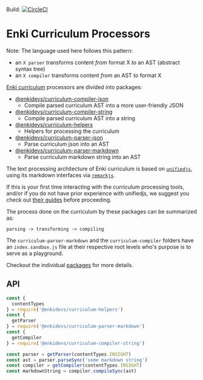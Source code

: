 Build: [![CircleCI](https://circleci.com/gh/enkidevs/curriculum-processors.svg?style=svg)](https://circleci.com/gh/enkidevs/curriculum-processors)

# Enki Curriculum Processors

Note: The language used here follows this pattern:

- an `X parser` transforms content *from* format X *to* an AST (abstract syntax tree)
- an `X compiler` transforms content *from* an AST *to* format X

[Enki curriculum](https://github.com/enkidevs/curriculum) processors are divided into packages:

- [@enkidevs/curriculum-compiler-json](https://github.com/enkidevs/curriculum-processors/tree/master/packages/curriculum-compiler-json)
  - Compile parsed curriculum AST into a more user-friendly JSON
- [@enkidevs/curriculum-compiler-string](https://github.com/enkidevs/curriculum-processors/tree/master/packages/curriculum-compiler-string)
  - Compile parsed curriculum AST into a string
- [@enkidevs/curriculum-helpers](https://github.com/enkidevs/curriculum-processors/tree/master/packages/curriculum-helpers)
  - Helpers for processing the curriculum
- [@enkidevs/curriculum-parser-json](https://github.com/enkidevs/curriculum-processors/tree/master/packages/curriculum-parser-json)
  - Parse curriculum json into an AST
- [@enkidevs/curriculum-parser-markdown](https://github.com/enkidevs/curriculum-processors/tree/master/packages/curriculum-parser-markdown)
  - Parse curriculum markdown string into an AST

The text processing architecture of Enki curriculum is based on [`unifiedjs`](https://unifiedjs.github.io/), using its markdown interfaces via [`remarkjs`](https://remark.js.org/).

If this is your first time interacting with the curriculum processing tools, and/or if you do not have prior experience with unifiedjs, we suggest you check out [their guides](https://unifiedjs.github.io/#guides) before proceeding.

The process done on the curriculum by these packages can be summarized as:

`parsing -> transforming -> compiling`


The `curriculum-parser-markdown` and the `curriculum-compiler` folders have an `index.sandbox.js` file at their respective root levels who's purpose is to serve as a playground.

Checkout the individual [packages](https://github.com/enkidevs/curriculum-processors/tree/master/packages) for more details.
## API

```js
const {
  contentTypes
} = require('@enkidevs/curriculum-helpers')
const {
  getParser
} = require('@enkidevs/curriculum-parser-markdown')
const {
  getCompiler
} = require('@enkidevs/curriculum-compiler-string')

const parser = getParser(contentTypes.INSIGHT)
const ast = parser.parseSync('some markdown string')
const compiler = getCompiler(contentTypes.INSIGHT)
const markdownString = compiler.compileSync(ast)
```
